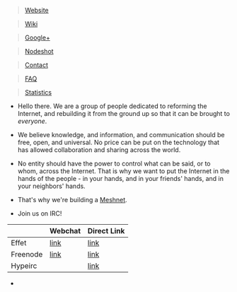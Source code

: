 > [Website](https://maryland.projectmeshnet.org/)

> [Wiki](https://wiki.projectmeshnet.org/Maryland_Mesh)

> [Google+](https://plus.google.com/communities/100874292106037502249)

> [Nodeshot](http://map.maryland.projectmeshnet.org/)

> [Contact](https://maryland.projectmeshnet.org/contact/)

> [FAQ](https://maryland.projectmeshnet.org/faq/)

> [Statistics](http://stats.hyperboria.net/)

* Hello there. We are a group of people dedicated to reforming the Internet, and rebuilding it from the ground up so that it can be brought to *everyone*.

* We believe knowledge, and information, and communication should be free, open, and universal. No price can be put on the technology that has allowed collaboration and sharing across the world.

* No entity should have the power to control what can be said, or to whom, across the Internet. That is why we want to put the Internet in the hands of the people - in your hands, and in your friends' hands, and in your neighbors' hands.

* That's why we're building a [Meshnet](https://maryland.projectmeshnet.org/faq/#meshnet).

* Join us on IRC!

|          | Webchat | Direct Link |
| -------- | ------- | ----------- |
| Effet    | [link](http://chat.efnet.org:9090/?channels=%23marylandmesh&Login=Login)    | [link](irc://irc.efnet.org/marylandmesh)        |
| Freenode | [link](https://webchat.freenode.net/?channels=%23marylandmesh&Login=Login)    | [link](irc://irc.freenode.net/marylandmesh)        |
| Hypeirc  |         | [link](http://hypeirc.net/)        |

*  
